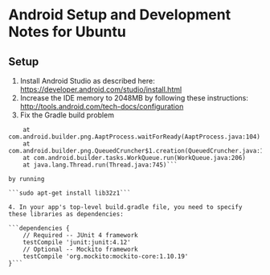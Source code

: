 # Android Setup and Development Notes for Ubuntu

## Setup

1. Install Android Studio as described here: https://developer.android.com/studio/install.html
2. Increase the IDE memory to 2048MB by following these instructions: http://tools.android.com/tech-docs/configuration
3. Fix the Gradle build problem 

```Exception in thread "png-cruncher_8" java.lang.RuntimeException: Timed out while waiting for slave aapt process, try setting environment variable SLAVE_AAPT_TIMEOUT to a value bigger than 5 seconds
    at com.android.builder.png.AaptProcess.waitForReady(AaptProcess.java:104)
    at com.android.builder.png.QueuedCruncher$1.creation(QueuedCruncher.java:107)
    at com.android.builder.tasks.WorkQueue.run(WorkQueue.java:206)
    at java.lang.Thread.run(Thread.java:745)```

by running

```sudo apt-get install lib32z1```

4. In your app's top-level build.gradle file, you need to specify these libraries as dependencies:

```dependencies {
    // Required -- JUnit 4 framework
    testCompile 'junit:junit:4.12'
    // Optional -- Mockito framework
    testCompile 'org.mockito:mockito-core:1.10.19'
}```
